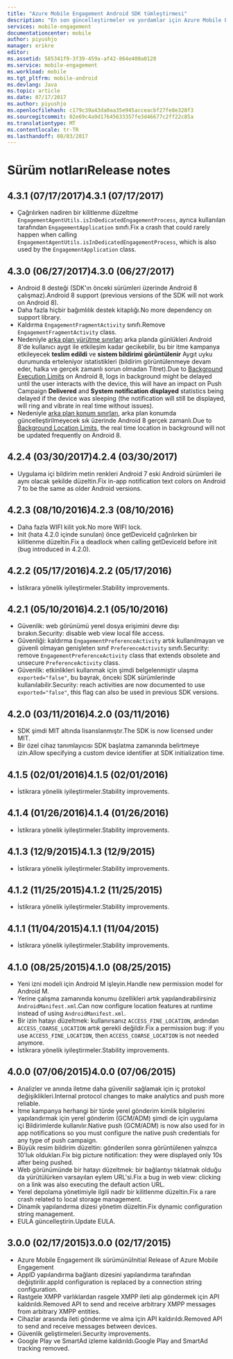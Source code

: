 ```yaml
---
title: "Azure Mobile Engagement Android SDK tümleştirmesi"
description: "En son güncelleştirmeler ve yordamlar için Azure Mobile Engagement Android SDK"
services: mobile-engagement
documentationcenter: mobile
author: piyushjo
manager: erikre
editor: 
ms.assetid: 585341f9-3f39-459a-af42-864e400a0128
ms.service: mobile-engagement
ms.workload: mobile
ms.tgt_pltfrm: mobile-android
ms.devlang: Java
ms.topic: article
ms.date: 07/17/2017
ms.author: piyushjo
ms.openlocfilehash: c179c39a43da0aa35e945acceacbf27fe8e328f3
ms.sourcegitcommit: 02e69c4a9d17645633357fe3d46677c2ff22c85a
ms.translationtype: MT
ms.contentlocale: tr-TR
ms.lasthandoff: 08/03/2017
---
```

# <a name="release-notes"></a><span data-ttu-id="2415f-103">Sürüm notları</span><span class="sxs-lookup"><span data-stu-id="2415f-103">Release notes</span></span>

## <a name="431-07172017"></a><span data-ttu-id="2415f-104">4.3.1 (07/17/2017)</span><span class="sxs-lookup"><span data-stu-id="2415f-104">4.3.1 (07/17/2017)</span></span>
* <span data-ttu-id="2415f-105">Çağrılırken nadiren bir kilitlenme düzeltme `EngagementAgentUtils.isInDedicatedEngagementProcess`, ayrıca kullanılan tarafından `EngagementApplication` sınıfı.</span><span class="sxs-lookup"><span data-stu-id="2415f-105">Fix a crash that could rarely happen when calling `EngagementAgentUtils.isInDedicatedEngagementProcess`, which is also used by the `EngagementApplication` class.</span></span>

## <a name="430-06272017"></a><span data-ttu-id="2415f-106">4.3.0 (06/27/2017)</span><span class="sxs-lookup"><span data-stu-id="2415f-106">4.3.0 (06/27/2017)</span></span>
* <span data-ttu-id="2415f-107">Android 8 desteği (SDK'ın önceki sürümleri üzerinde Android 8 çalışmaz).</span><span class="sxs-lookup"><span data-stu-id="2415f-107">Android 8 support (previous versions of the SDK will not work on Android 8).</span></span>
* <span data-ttu-id="2415f-108">Daha fazla hiçbir bağımlılık destek kitaplığı.</span><span class="sxs-lookup"><span data-stu-id="2415f-108">No more dependency on support library.</span></span>
* <span data-ttu-id="2415f-109">Kaldırma `EngagementFragmentActivity` sınıfı.</span><span class="sxs-lookup"><span data-stu-id="2415f-109">Remove `EngagementFragmentActivity` class.</span></span>
* <span data-ttu-id="2415f-110">Nedeniyle [arka plan yürütme sınırları](https://developer.android.com/preview/features/background.html) arka planda günlükleri Android 8'de kullanıcı aygıt ile etkileşim kadar gecikebilir, bu bir itme kampanya etkileyecek **teslim edildi** ve **sistem bildirimi görüntülenir** Aygıt uyku durumunda erteleniyor istatistikleri (bildirim görüntülenmeye devam eder, halka ve gerçek zamanlı sorun olmadan Titret).</span><span class="sxs-lookup"><span data-stu-id="2415f-110">Due to [Background Execution Limits](https://developer.android.com/preview/features/background.html) on Android 8, logs in background might be delayed until the user interacts with the device, this will have an impact on Push Campaign **Delivered** and **System notification displayed** statistics being delayed if the device was sleeping (the notification will still be displayed, will ring and vibrate in real time without issues).</span></span>
* <span data-ttu-id="2415f-111">Nedeniyle [arka plan konum sınırları](https://developer.android.com/preview/features/background-location-limits.html), arka plan konumda güncelleştirilmeyecek sık üzerinde Android 8 gerçek zamanlı.</span><span class="sxs-lookup"><span data-stu-id="2415f-111">Due to [Background Location Limits](https://developer.android.com/preview/features/background-location-limits.html), the real time location in background will not be updated frequently on Android 8.</span></span>

## <a name="424-03302017"></a><span data-ttu-id="2415f-112">4.2.4 (03/30/2017)</span><span class="sxs-lookup"><span data-stu-id="2415f-112">4.2.4 (03/30/2017)</span></span>
* <span data-ttu-id="2415f-113">Uygulama içi bildirim metin renkleri Android 7 eski Android sürümleri ile aynı olacak şekilde düzeltin.</span><span class="sxs-lookup"><span data-stu-id="2415f-113">Fix in-app notification text colors on Android 7 to be the same as older Android versions.</span></span>

## <a name="423-08102016"></a><span data-ttu-id="2415f-114">4.2.3 (08/10/2016)</span><span class="sxs-lookup"><span data-stu-id="2415f-114">4.2.3 (08/10/2016)</span></span>
* <span data-ttu-id="2415f-115">Daha fazla WIFI kilit yok.</span><span class="sxs-lookup"><span data-stu-id="2415f-115">No more WIFI lock.</span></span>
* <span data-ttu-id="2415f-116">Init (hata 4.2.0 içinde sunulan) önce getDeviceId çağrılırken bir kilitlenme düzeltin.</span><span class="sxs-lookup"><span data-stu-id="2415f-116">Fix a deadlock when calling getDeviceId before init (bug introduced in 4.2.0).</span></span>

## <a name="422-05172016"></a><span data-ttu-id="2415f-117">4.2.2 (05/17/2016)</span><span class="sxs-lookup"><span data-stu-id="2415f-117">4.2.2 (05/17/2016)</span></span>
* <span data-ttu-id="2415f-118">İstikrara yönelik iyileştirmeler.</span><span class="sxs-lookup"><span data-stu-id="2415f-118">Stability improvements.</span></span>

## <a name="421-05102016"></a><span data-ttu-id="2415f-119">4.2.1 (05/10/2016)</span><span class="sxs-lookup"><span data-stu-id="2415f-119">4.2.1 (05/10/2016)</span></span>
* <span data-ttu-id="2415f-120">Güvenlik: web görünümü yerel dosya erişimini devre dışı bırakın.</span><span class="sxs-lookup"><span data-stu-id="2415f-120">Security: disable web view local file access.</span></span>
* <span data-ttu-id="2415f-121">Güvenliği: kaldırma `EngagementPreferenceActivity` artık kullanılmayan ve güvenli olmayan genişleten sınıf `PreferenceActivity` sınıfı.</span><span class="sxs-lookup"><span data-stu-id="2415f-121">Security: remove `EngagementPreferenceActivity` class that extends obsolete and unsecure `PreferenceActivity` class.</span></span>
* <span data-ttu-id="2415f-122">Güvenlik: etkinlikleri kullanmak için şimdi belgelenmiştir ulaşma `exported="false"`, bu bayrak, önceki SDK sürümlerinde kullanılabilir.</span><span class="sxs-lookup"><span data-stu-id="2415f-122">Security: reach activities are now documented to use `exported="false"`, this flag can also be used in previous SDK versions.</span></span>

## <a name="420-03112016"></a><span data-ttu-id="2415f-123">4.2.0 (03/11/2016)</span><span class="sxs-lookup"><span data-stu-id="2415f-123">4.2.0 (03/11/2016)</span></span>
* <span data-ttu-id="2415f-124">SDK şimdi MIT altında lisanslanmıştır.</span><span class="sxs-lookup"><span data-stu-id="2415f-124">The SDK is now licensed under MIT.</span></span>
* <span data-ttu-id="2415f-125">Bir özel cihaz tanımlayıcısı SDK başlatma zamanında belirtmeye izin.</span><span class="sxs-lookup"><span data-stu-id="2415f-125">Allow specifying a custom device identifier at SDK initialization time.</span></span>

## <a name="415-02012016"></a><span data-ttu-id="2415f-126">4.1.5 (02/01/2016)</span><span class="sxs-lookup"><span data-stu-id="2415f-126">4.1.5 (02/01/2016)</span></span>
* <span data-ttu-id="2415f-127">İstikrara yönelik iyileştirmeler.</span><span class="sxs-lookup"><span data-stu-id="2415f-127">Stability improvements.</span></span>

## <a name="414-01262016"></a><span data-ttu-id="2415f-128">4.1.4 (01/26/2016)</span><span class="sxs-lookup"><span data-stu-id="2415f-128">4.1.4 (01/26/2016)</span></span>
* <span data-ttu-id="2415f-129">İstikrara yönelik iyileştirmeler.</span><span class="sxs-lookup"><span data-stu-id="2415f-129">Stability improvements.</span></span>

## <a name="413-1292015"></a><span data-ttu-id="2415f-130">4.1.3 (12/9/2015)</span><span class="sxs-lookup"><span data-stu-id="2415f-130">4.1.3 (12/9/2015)</span></span>
* <span data-ttu-id="2415f-131">İstikrara yönelik iyileştirmeler.</span><span class="sxs-lookup"><span data-stu-id="2415f-131">Stability improvements.</span></span>

## <a name="412-11252015"></a><span data-ttu-id="2415f-132">4.1.2 (11/25/2015)</span><span class="sxs-lookup"><span data-stu-id="2415f-132">4.1.2 (11/25/2015)</span></span>
* <span data-ttu-id="2415f-133">İstikrara yönelik iyileştirmeler.</span><span class="sxs-lookup"><span data-stu-id="2415f-133">Stability improvements.</span></span>

## <a name="411-11042015"></a><span data-ttu-id="2415f-134">4.1.1 (11/04/2015)</span><span class="sxs-lookup"><span data-stu-id="2415f-134">4.1.1 (11/04/2015)</span></span>
* <span data-ttu-id="2415f-135">İstikrara yönelik iyileştirmeler.</span><span class="sxs-lookup"><span data-stu-id="2415f-135">Stability improvements.</span></span>

## <a name="410-08252015"></a><span data-ttu-id="2415f-136">4.1.0 (08/25/2015)</span><span class="sxs-lookup"><span data-stu-id="2415f-136">4.1.0 (08/25/2015)</span></span>
* <span data-ttu-id="2415f-137">Yeni izni modeli için Android M işleyin.</span><span class="sxs-lookup"><span data-stu-id="2415f-137">Handle new permission model for Android M.</span></span>
* <span data-ttu-id="2415f-138">Yerine çalışma zamanında konumu özellikleri artık yapılandırabilirsiniz `AndroidManifest.xml`.</span><span class="sxs-lookup"><span data-stu-id="2415f-138">Can now configure location features at runtime instead of using  `AndroidManifest.xml`.</span></span>
* <span data-ttu-id="2415f-139">Bir izin hatayı düzeltmek: kullanırsanız `ACCESS_FINE_LOCATION`, ardından `ACCESS_COARSE_LOCATION` artık gerekli değildir.</span><span class="sxs-lookup"><span data-stu-id="2415f-139">Fix a permission bug: if you use `ACCESS_FINE_LOCATION`, then `ACCESS_COARSE_LOCATION` is not needed anymore.</span></span>
* <span data-ttu-id="2415f-140">İstikrara yönelik iyileştirmeler.</span><span class="sxs-lookup"><span data-stu-id="2415f-140">Stability improvements.</span></span>

## <a name="400-07062015"></a><span data-ttu-id="2415f-141">4.0.0 (07/06/2015)</span><span class="sxs-lookup"><span data-stu-id="2415f-141">4.0.0 (07/06/2015)</span></span>
* <span data-ttu-id="2415f-142">Analizler ve anında iletme daha güvenilir sağlamak için iç protokol değişiklikleri.</span><span class="sxs-lookup"><span data-stu-id="2415f-142">Internal protocol changes to make analytics and push more reliable.</span></span>
* <span data-ttu-id="2415f-143">İtme kampanya herhangi bir türde yerel gönderim kimlik bilgilerini yapılandırmak için yerel gönderim (GCM/ADM) şimdi de için uygulama içi Bildirimlerde kullanılır.</span><span class="sxs-lookup"><span data-stu-id="2415f-143">Native push (GCM/ADM) is now also used for in app notifications so you must configure the native push credentials for any type of push campaign.</span></span>
* <span data-ttu-id="2415f-144">Büyük resim bildirim düzeltin: gönderilen sonra görüntülenen yalnızca 10'luk oldukları.</span><span class="sxs-lookup"><span data-stu-id="2415f-144">Fix big picture notification: they were displayed only 10s after being pushed.</span></span>
* <span data-ttu-id="2415f-145">Web görünümünde bir hatayı düzeltmek: bir bağlantıyı tıklatmak olduğu da yürütülürken varsayılan eylem URL'si.</span><span class="sxs-lookup"><span data-stu-id="2415f-145">Fix a bug in web view: clicking on a link was also executing the default action URL.</span></span>
* <span data-ttu-id="2415f-146">Yerel depolama yönetimiyle ilgili nadir bir kilitlenme düzeltin.</span><span class="sxs-lookup"><span data-stu-id="2415f-146">Fix a rare crash related to local storage management.</span></span>
* <span data-ttu-id="2415f-147">Dinamik yapılandırma dizesi yönetim düzeltin.</span><span class="sxs-lookup"><span data-stu-id="2415f-147">Fix dynamic configuration string management.</span></span>
* <span data-ttu-id="2415f-148">EULA güncelleştirin.</span><span class="sxs-lookup"><span data-stu-id="2415f-148">Update EULA.</span></span>

## <a name="300-02172015"></a><span data-ttu-id="2415f-149">3.0.0 (02/17/2015)</span><span class="sxs-lookup"><span data-stu-id="2415f-149">3.0.0 (02/17/2015)</span></span>
* <span data-ttu-id="2415f-150">Azure Mobile Engagement ilk sürümünü</span><span class="sxs-lookup"><span data-stu-id="2415f-150">Initial Release of Azure Mobile Engagement</span></span>
* <span data-ttu-id="2415f-151">AppID yapılandırma bağlantı dizesini yapılandırma tarafından değiştirilir.</span><span class="sxs-lookup"><span data-stu-id="2415f-151">appId configuration is replaced by a connection string configuration.</span></span>
* <span data-ttu-id="2415f-152">Rastgele XMPP varlıklardan rasgele XMPP ileti alıp göndermek için API kaldırıldı.</span><span class="sxs-lookup"><span data-stu-id="2415f-152">Removed API to send and receive arbitrary XMPP messages from arbitrary XMPP entities.</span></span>
* <span data-ttu-id="2415f-153">Cihazlar arasında ileti gönderme ve alma için API kaldırıldı.</span><span class="sxs-lookup"><span data-stu-id="2415f-153">Removed API to send and receive messages between devices.</span></span>
* <span data-ttu-id="2415f-154">Güvenlik geliştirmeleri.</span><span class="sxs-lookup"><span data-stu-id="2415f-154">Security improvements.</span></span>
* <span data-ttu-id="2415f-155">Google Play ve SmartAd izleme kaldırıldı.</span><span class="sxs-lookup"><span data-stu-id="2415f-155">Google Play and SmartAd tracking removed.</span></span>

